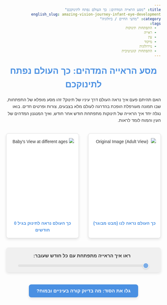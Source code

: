 ```yaml
---
title: "מסע הראייה המדהים: כך העולם נפתח לתינוקכם"
english_slug: amazing-vision-journey-infant-eye-development
category: "מדעי החיים / ביולוגיה"
tags:
  - התפתחות תינוקות
  - ראייה
  - עין
  - מיקוד
  - נוירולוגיה
  - התפתחות קוגניטיבית
---
```

# מסע הראייה המדהים: כך העולם נפתח לתינוקכם

האם תהיתם פעם איך נראה העולם דרך עיניו של תינוק? זהו מסע מופלא של התפתחות, שבו תמונה מעורפלת הופכת בהדרגה לעולם מלא בצבעים, צורות ופרטים חדים. בואו נגלה יחד איך הראייה של תינוקות מתפתחת חודש אחר חודש, ואיך המנגנון המדהים של העין והמוח לומד לראות.

<div class="vision-app-container">
    <div class="image-container adult-view">
        <img id="original-image" src="https://images.pexels.com/photos/415829/pexels-photo-415829.jpeg?auto=compress&cs=tinysrgb&w=1260&h=750&dpr=1" alt="Original Image (Adult View)">
        <div class="label">כך העולם נראה לנו (מבט מבוגר)</div>
    </div>
    <div class="image-container baby-view">
        <img id="baby-image" src="https://images.pexels.com/photos/415829/pexels-photo-415829.jpeg?auto=compress&cs=tinysrgb&w=1260&h=750&dpr=1" alt="Baby's View at different ages">
        <div class="label">כך העולם נראה לתינוק בגיל <span id="age-display">0</span> חודשים</div>
    </div>
</div>
<div class="controls">
    <label for="age-slider">ראו איך הראייה מתפתחת עם כל חודש שעובר:</label>
    <input type="range" id="age-slider" min="0" max="12" value="0" step="1">
</div>

<style>
    :root {
        --primary-color: #4a90e2; /* Soft blue */
        --secondary-color: #f0f0f0; /* Light grey */
        --text-color: #333;
        --border-color: #ddd;
        --container-bg: #ffffff;
        --shadow: 0 4px 8px rgba(0,0,0,0.1);
        --border-radius: 8px;
    }

    body {
        font-family: 'Arial Hebrew', sans-serif; /* Example Hebrew font */
        color: var(--text-color);
        line-height: 1.6;
        direction: rtl; /* Set default direction for Hebrew */
        text-align: right; /* Align text right by default */
    }

    h1, h2, h3 {
        text-align: center;
        color: var(--primary-color);
        margin-top: 20px;
        margin-bottom: 15px;
    }

    h1 {
        font-size: 2em;
    }

    h2 {
        font-size: 1.6em;
        border-bottom: 2px solid var(--primary-color);
        padding-bottom: 5px;
        display: inline-block;
        margin: 20px auto;
    }

    h3 {
         font-size: 1.3em;
         color: #555;
         margin-top: 20px;
         margin-bottom: 10px;
    }


    .vision-app-container {
        display: flex;
        justify-content: center;
        margin: 30px auto; /* More vertical margin */
        gap: 20px;
        flex-wrap: wrap; /* Allow wrapping on smaller screens */
        max-width: 900px; /* Max width for the app container */
    }

    .image-container {
        position: relative;
        width: 100%; /* Full width on small screens */
        max-width: 400px; /* Limit width on larger screens */
        border: 1px solid var(--border-color);
        padding: 15px; /* Increased padding */
        text-align: center;
        background-color: var(--container-bg);
        box-sizing: border-box;
        border-radius: var(--border-radius);
        box-shadow: var(--shadow);
        overflow: hidden; /* Hide image corners if border-radius is applied */
    }

    .image-container img {
        max-width: 100%;
        height: auto;
        display: block;
        margin: 0 auto;
        object-fit: cover;
        min-height: 250px; /* Slightly increased minimum height */
        border-radius: var(--border-radius); /* Match container radius */
    }

    #baby-image {
        /* CSS Filter applied by JS */
        transition: filter 0.4s ease-out; /* Smooth transition for filter changes */
    }

    .label {
        margin-top: 15px; /* Increased margin */
        font-weight: bold;
        font-size: 1em; /* Slightly larger font */
        color: var(--primary-color); /* Use primary color for label */
    }

    .controls {
        text-align: center;
        margin: 30px auto; /* More vertical margin */
        padding: 15px;
        background-color: var(--secondary-color);
        border-radius: var(--border-radius);
        max-width: 600px; /* Limit width */
        box-shadow: var(--shadow);
    }

    .controls label {
        margin-right: 10px;
        font-size: 1.1em;
        font-weight: bold;
    }

    #age-slider {
        width: 90%; /* Wider slider */
        max-width: 500px; /* Max width */
        margin-top: 15px; /* Increased margin */
        /* Basic custom styling for slider (cross-browser styling is complex) */
        -webkit-appearance: none;
        appearance: none;
        height: 8px;
        background: var(--border-color);
        outline: none;
        opacity: 0.7;
        transition: opacity .2s;
        border-radius: 4px;
    }

    #age-slider:hover {
        opacity: 1;
    }

    #age-slider::-webkit-slider-thumb {
        -webkit-appearance: none;
        appearance: none;
        width: 20px;
        height: 20px;
        background: var(--primary-color);
        cursor: pointer;
        border-radius: 50%;
        border: 2px solid var(--container-bg);
        box-shadow: 0 2px 4px rgba(0,0,0,0.2);
    }

    #age-slider::-moz-range-thumb {
        width: 20px;
        height: 20px;
        background: var(--primary-color);
        cursor: pointer;
        border-radius: 50%;
        border: 2px solid var(--container-bg);
        box-shadow: 0 2px 4px rgba(0,0,0,0.2);
    }

    #toggle-explanation {
        display: block;
        margin: 40px auto 20px; /* More space above and below */
        padding: 12px 25px; /* Larger padding */
        font-size: 1.1em; /* Larger font */
        cursor: pointer;
        border: none; /* No default border */
        background-color: var(--primary-color);
        color: white;
        border-radius: var(--border-radius);
        transition: background-color 0.3s ease, transform 0.1s ease;
        box-shadow: var(--shadow);
        font-weight: bold;
    }

    #toggle-explanation:hover {
        background-color: #3a7bd5; /* Darker shade on hover */
    }

    #toggle-explanation:active {
        transform: scale(0.98); /* Slight press effect */
    }

    #explanation {
        border-top: 2px solid var(--border-color);
        padding-top: 30px; /* More space above */
        margin-top: 30px;
        line-height: 1.8; /* Increased line height */
        text-align: right; /* Align text to the right for Hebrew */
        max-width: 800px; /* Limit width for readability */
        margin-left: auto;
        margin-right: auto;
    }

    #explanation p, #explanation ul {
        margin-bottom: 20px; /* More space below paragraphs and lists */
    }

    #explanation ul {
        padding-right: 25px; /* Adjust for RTL list style */
        list-style-type: disc; /* Use disc points */
        list-style-position: outside; /* Place markers outside the content */
    }

     #explanation li {
         margin-bottom: 10px; /* More space between list items */
     }

    /* Adjust layout for larger screens */
    @media (min-width: 768px) {
        .vision-app-container {
            flex-wrap: nowrap; /* Prevent wrapping */
            gap: 30px; /* Increase gap on larger screens */
        }
        .image-container {
            width: 48%; /* Two columns */
        }
    }
</style>

<button id="toggle-explanation">גלו את הסוד: מה בדיוק קורה בעיניים ובמוח?</button>

<div id="explanation" style="display: none;">
    <h2>קסם הראייה: איך הכל מתחיל?</h2>

    <p>הראייה היא לא רק עניין של עיניים; זהו תהליך מורכב הכולל גם את המוח. אצל תינוקות, שני המרכיבים האלה נמצאים בתהליך התפתחות מואץ, במיוחד בשנה הראשונה לחיים. בלידה, הראייה של תינוק שונה מאוד מזו של מבוגר, אך בזכות גדילה מהירה וחיבורים עצביים חדשים במוח, התמונה מתחדדת ומתבהרת מיום ליום.</p>

    <h3>מבט אל תוך העין: אבני הבניין של הראייה</h3>
    <p>גלגל העין עצמו הוא איבר שצומח ומשתנה:</p>
    <ul>
        <li>**גודל העין:** העין גדלה משמעותית בחודשים הראשונים ומגיעה לגודלה הבוגר סביב גיל שנה. הגדילה הזו חשובה לתיקון טשטוש מולד.</li>
        <li>**הבשלת הרשתית:** השכבה הפנימית של העין שקולטת אור, הרשתית, ממשיכה להתפתח. אזור ה'פוביאה' המרכזי, האחראי על ראיית הפרטים והחדות הגבוהה, מבשיל באופן קריטי בחודשים הראשונים. זהו אחד הגורמים העיקריים לשיפור החד בראייה.</li>
        <li>**התפתחות העדשה:** העדשה, שאחראית על מיקוד האור על הרשתית, הופכת גמישה יותר. שיפור זה מאפשר לתינוק להתמקד טוב יותר באובייקטים במרחקים שונים.</li>
    </ul>

    <h3>ריקוד השרירים: שליטה בתנועה ובמיקוד</h3>
    <p>שרירי העין החיצוניים, השולטים בתנועת גלגל העין, דורשים תיאום וחיזוק:</p>
    <ul>
        <li>**מעקב אחר תנועה:** בתחילה, מעקב העיניים אחר אובייקט נע הוא קופצני ולא מדויק. עם הזמן והאימון (צפייה בפנים זזות, בצעצועים), המעקב הופך לחלק ומדויק יותר.</li>
        <li>**תיאום דו-עיני:** היכולת להשתמש בשתי העיניים יחד בצורה מתואמת מתפתחת בהדרגה. תיאום זה חיוני לפיתוח ראיית עומק תלת-ממדית, המאפשרת לתינוק להבין מרחקים ומיקומים של אובייקטים בסביבה.</li>
        <li>**שיפור המיקוד:** השליטה המעולה יותר בשרירי העין מאפשרת לעדשה למקד את התמונה בצורה מהירה ומדויקת יותר כשהמבט עובר מאובייקט קרוב לרחוק ולהיפך.</li>
    </ul>

    <h3>המוח כמעבד-על: המפתח לתמונה החדה</h3>
    <p>ההתפתחות הדרמטית ביותר של הראייה מתרחשת למעשה במוח, באזורים הייעודיים לעיבוד מידע חזותי:</p>
    <ul>
        <li>**בניית רשתות עצביות:** גירויים חזותיים מהעיניים מפעילים את המוח ומעודדים יצירת מיליוני קשרים עצביים חדשים באזורים הראייתיים. ככל שיש יותר גירויים, כך הרשתות הללו חזקות ומפותחות יותר.</li>
        <li>**התמחות מוחית:** אזורים ספציפיים במוח מתמחים בזיהוי פנים, הבחנה בין צבעים, עיבוד תנועה, ותפיסת עומק. תהליך ההתמחות הזה תלוי לחלוטין בחשיפה לגירויים חזותיים מגוונים בשלבי ההתפתחות הקריטיים.</li>
        <li>**למידה ופרשנות:** המוח לומד לפרש את האותות החשמליים שמגיעים מהעיניים ולהרכיב מהם תמונה קוהרנטית, משמעותית ומלאת פרטים.</li>
    </ul>

    <h3>אוצר של גירויים: למה סביבה עשירה כל כך חשובה?</h3>
    <p>כדי שהמוח הראייתי יממש את מלוא הפוטנציאל שלו, הוא זקוק ל"מזון" ויזואלי איכותי. חשיפה לפנים אנושיות קרובות, צעצועים בצבעים מנוגדים ובצורות מגוונות, תנועה, אור וצל – כל אלה מסייעים בבניית וחיזוק המסלולים העצביים הדרושים לראייה תקינה. אינטראקציה עשירה עם הסביבה היא המפתח!</p>

    <h3>ציוני דרך מרגשים: מה לצפות בכל שלב?</h3>
    <p>זהו מסע הדרגתי, ולכל שלב יש את קסמו:</p>
    <ul>
        <li>**לידה:** העולם מטושטש וקרוב (20-30 ס"מ בלבד), העדפה לניגודיות חזקה (שחור/לבן), קושי במעקב חלק.</li>
        <li>**1-2 חודשים:** מתחילים לעקוב טוב יותר אחרי פנים אנושיות ותנועה איטית, הבחנה ראשונית בצבעים בולטים (אדום, ירוק), תיאום ראשוני בין העיניים (לפעמים פוזלים קלות).</li>
        <li>**2-4 חודשים:** זיהוי פנים מוכרות (במיוחד הוריהם!), שיפור משמעותי במיקוד ובמעקב חלק, העדפה לצורות מורכבות וצבעים חיים.</li>
        <li>**4-7 חודשים:** התפתחות דרמטית של תפיסת עומק דו-עינית, יכולת מעקב מצוינת אחר אובייקטים נעים במהירות ובכל הכיוונים, הבחנה טובה מאוד בצבעים. מתחילים לשלוח יד לחפצים שרואים.</li>
        <li>**7-12 חודשים:** חדות הראייה מתקרבת לזו של מבוגר (כ-20/20 עד 20/30 בגיל שנה), מיקוד מהיר ומדויק למרחקים שונים, תפיסת עומק מאפשרת זחילה והתמצאות, זיהוי אנשים ואובייקטים ממרחק רב יותר.</li>
    </ul>
    <p>הסימולציה שלמעלה נותנת הצצה מרהיבה למסע הזה – לראות איך התמונה הולכת ומתחדדת, צבעונית וממוקדת יותר ככל שהזמן עובר והמוח והעין לומדים ומתפתחים.</p>

</div>

<script>
    const ageSlider = document.getElementById('age-slider');
    const ageDisplay = document.getElementById('age-display');
    const babyImage = document.getElementById('baby-image');
    const toggleButton = document.getElementById('toggle-explanation');
    const explanationDiv = document.getElementById('explanation');

    // Function to update the baby image filter based on age
    function updateVisionSimulation(age) {
        // Map age (0-12) to filter values

        // Blur: Strongest at 0 months, decreases to almost zero at 12 months.
        // Using a slightly non-linear scale might feel more natural.
        // Let's use a scale that decreases faster initially.
        const maxBlur = 20; // Increased max blur for more dramatic effect
        const minBlur = 0;
        // Example: blur decreases exponentially or with a power function
        // At age 0, factor is 1. At age 12, factor is ~0.
        const blurFactor = Math.pow(1 - age / 12, 2); // Quadratic decrease
        const blur = minBlur + (maxBlur - minBlur) * blurFactor;


        // Contrast: Lower at 0 months, increases to 100% (1.0) at 12 months.
        // Initial contrast could be around 50-60%.
        const minContrast = 0.6; // 60% contrast
        const maxContrast = 1.0; // 100% contrast
        const contrast = minContrast + (maxContrast - minContrast) * (age / 12);

        // Saturation: Very low at 0-3 months, increases from 3 to 12 months.
        // Let's make it very low initially and ramp up after 2-3 months.
        const minSaturation = 0.1; // Very desaturated
        const maxSaturation = 1.0; // Full saturation
        let effectiveSaturation;
        if (age <= 3) {
            // Keep saturation low for first 3 months
            effectiveSaturation = minSaturation + (0.2 - minSaturation) * (age / 3); // Slightly increase from 0.1 to 0.2
        } else {
            // Increase saturation from month 3 to 12
            effectiveSaturation = 0.2 + (maxSaturation - 0.2) * ((age - 3) / 9);
        }
         // Ensure saturation doesn't exceed max
        effectiveSaturation = Math.min(effectiveSaturation, maxSaturation);
         // Ensure it doesn't go below min
        effectiveSaturation = Math.max(effectiveSaturation, minSaturation);


        // Apply filters
        // Clamp values just in case floating point math goes weird
        const clampedBlur = Math.max(0, blur);
        const clampedContrast = Math.max(0, contrast);
        const clampedSaturation = Math.max(0, effectiveSaturation);

        babyImage.style.filter = `blur(${clampedBlur}px) contrast(${clampedContrast}) saturate(${clampedSaturation})`;

        // Update the label text
        ageDisplay.textContent = age;
    }

    // Event listener for the slider
    ageSlider.addEventListener('input', (event) => {
        const age = parseInt(event.target.value);
        updateVisionSimulation(age);
    });

    // Event listener for the toggle button
    toggleButton.addEventListener('click', () => {
        const isHidden = explanationDiv.style.display === 'none';
        if (isHidden) {
            // Animate smooth appearance (optional, basic toggle for now)
            explanationDiv.style.display = 'block';
            // Could add class for CSS transition on opacity/height here
            toggleButton.textContent = 'הסתרת ההסבר המלא';
            toggleButton.style.backgroundColor = '#cc4a4a'; /* Change color when expanded */
        } else {
            explanationDiv.style.display = 'none';
            toggleButton.textContent = 'גלו את הסוד: מה בדיוק קורה בעיניים ובמוח?';
            toggleButton.style.backgroundColor = var(--primary-color); /* Reset color */
        }
    });

    // Set initial filter state on page load for age 0
    document.addEventListener('DOMContentLoaded', () => {
        const initialAge = parseInt(ageSlider.value);
        updateVisionSimulation(initialAge);
        // Set the initial button color
        toggleButton.style.backgroundColor = var(--primary-color); // Use CSS variable
    });

    // Helper to get CSS variable in JS for the button color reset
    function getCssVar(name) {
        return getComputedStyle(document.documentElement).getPropertyValue(name).trim();
    }


    // On DOM load, reset button color using the CSS variable value
    document.addEventListener('DOMContentLoaded', () => {
        const initialAge = parseInt(ageSlider.value);
        updateVisionSimulation(initialAge);
        // Use the helper function to get the initial color from CSS
        toggleButton.style.backgroundColor = getCssVar('--primary-color');
    });


</script>